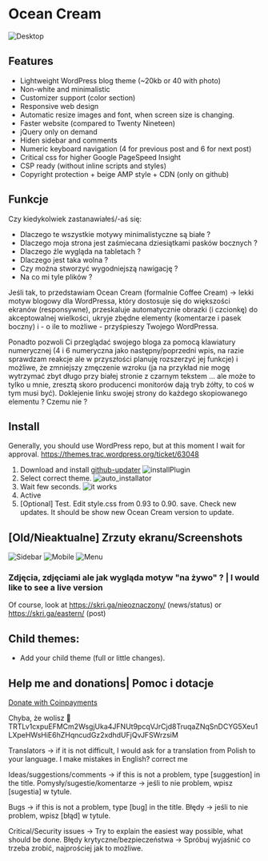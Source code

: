 # Ocean Cream

![Desktop](https://i.imgur.com/BgRtRok.png "Desktop")

## Features

- Lightweight WordPress blog theme (~20kb or 40 with photo)
- Non-white and minimalistic
- Customizer support (color section)
- Responsive web design
- Automatic resize images and font, when screen size is changing.
- Faster website (compared to Twenty Nineteen)
- jQuery only on demand
- Hiden sidebar and comments
- Numeric keyboard navigation (4 for previous post and 6 for next post)
- Critical css for higher Google PageSpeed Insight
- CSP ready (without inline scripts and styles)
- Copyright protection + beige AMP style + CDN (only on github)

## Funkcje

Czy kiedykolwiek zastanawiałeś/-aś się:
- Dlaczego te wszystkie motywy minimalistyczne są białe ?
- Dlaczego moja strona jest zaśmiecana dziesiątkami pasków bocznych ? 
- Dlaczego źle wygląda na tabletach ? 
- Dlaczego jest taka wolna ? 
- Czy można stworzyć wygodniejszą nawigację ? 
- Na co mi tyle plików ?

Jeśli tak, to przedstawiam Ocean Cream (formalnie Coffee Cream) → lekki motyw blogowy dla WordPressa, który dostosuje się do większości ekranów (responsywne), przeskaluje automatycznie obrazki (i czcionkę) do akceptowalnej wielkości, ukryje zbędne elementy (komentarze i pasek boczny) i - o ile to możliwe - przyśpieszy Twojego WordPressa. 

Ponadto pozwoli Ci przeglądać swojego bloga za pomocą klawiatury numerycznej (4 i 6 numeryczna jako następny/poprzedni wpis, na razie sprawdzam reakcje ale w przyszłości planuję rozszerzyć jej funkcje) i możliwe, że zmniejszy zmęczenie wzroku (ja na przykład nie mogę wytrzymać zbyt długo przy białej stronie z czarnym tekstem … ale może to tylko u mnie, zresztą skoro producenci monitorów dają tryb żółty, to coś w tym musi być). Doklejenie linku swojej strony do każdego skopiowanego elementu ? Czemu nie ?

## Install

Generally, you should use WordPress repo, but at this moment I wait for approval. https://themes.trac.wordpress.org/ticket/63048

1. Download and install [github-updater](https://github.com/afragen/github-updater/archive/develop.zip)
![installPlugin](https://i.imgur.com/Y1bSB48.png)
2. Select correct theme.
![auto_installator](https://i.imgur.com/RxjBl0P.png)
2. Wait few seconds.
![it works](https://i.imgur.com/NKDltpK.png)
3. Active
4. [Optional] Test. Edit style.css from 0.93 to 0.90. save. Check new updates. It should be show new Ocean Cream version to update.

## [Old/Nieaktualne] Zrzuty ekranu/Screenshots

![Sidebar](https://imgur.com/mOiRHiCl.png "Sidebar")
![Mobile](https://i.imgur.com/8v4i4jx.png  "Mobile")
![Menu](https://i.imgur.com/Vat2xVy.png    "Menu")

### Zdjęcia, zdjęciami ale jak wygląda motyw "na żywo" ? | I would like to see a live version

Of course, look at https://skri.ga/nieoznaczony/ (news/status)
or https://skri.ga/eastern/ (post)

## Child themes:
+ Add your child theme (full or little changes).

## Help me and donations| Pomoc i dotacje

[Donate with Coinpayments](https://onliniak.github.io/ocean-cream/donation.htm) 

Chyba, że wolisz :turtle: TRTLv1cxpuEFMCm2WsgjUka4JFNUt9pcqVJrCjd8TruqaZNqSnDCYG5Xeu1LXpeHWsHiE6hZHqncudGz2xdhdUFjQvJFSWrzsiM 

Translators → if it is not difficult, I would ask for a translation from Polish to your language.
I make mistakes in English? correct me

Ideas/suggestions/comments → if this is not a problem, type [suggestion] in the title.
Pomysły/sugestie/komentarze → jeśli to nie problem, wpisz [sugestia] w tytule.
 
Bugs → if this is not a problem, type [bug] in the title.
Błędy → jeśli to nie problem, wpisz [błąd] w tytule.
 
Critical/Security issues → Try to explain the easiest way possible, what should be done.
Błędy krytyczne/bezpieczeństwa → Spróbuj wyjaśnić co trzeba zrobić, najprościej jak to możliwe.
